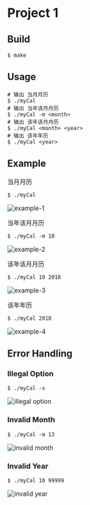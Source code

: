 # Project 1

## Build
```Shell
$ make
```
## Usage
```Shell
# 输出 当月月历
$ ./myCal
# 输出 当年该月月历
$ ./myCal -m <month>
# 输出 该年该月月历
$ ./myCal <month> <year>
# 输出 该年年历
$ ./myCal <year>
```

## Example
当月月历
```Shell
$ ./myCal
```
![example-1](http://img.daixinye.com/20181023163826.png?imageMogr2/thumbnail/x150)

当年该月月历
```Shell
$ ./myCal -m 10
```
![example-2](http://img.daixinye.com/20181023164207.png?imageMogr2/thumbnail/x150)

该年该月月历
```Shell
$ ./myCal 10 2018
```
![example-3](http://img.daixinye.com/20181023164303.png?imageMogr2/thumbnail/x150)

该年年历
```Shell
$ ./myCal 2018
```
![example-4](http://img.daixinye.com/20181023165251.png?imageMogr2/thumbnail/500x)

## Error Handling
### Illegal Option
```Shell
$ ./myCal -x
```
![illegal option](http://img.daixinye.com/20181023170109.png?imageMogr2/thumbnail/x30)

### Invalid Month
```Shell
$ ./myCal -m 13
```
![invalid month](http://img.daixinye.com/20181023170411.png?imageMogr2/thumbnail/x30)

### Invalid Year
```Shell
$ ./myCal 10 99999
```
![invalid year](http://img.daixinye.com/20181023170614.png?imageMogr2/thumbnail/x30)


